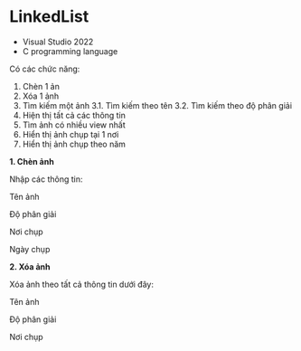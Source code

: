 # LinkedList
- Visual Studio 2022
- C programming language

Có các chức năng:
1. Chèn 1 ản
2. Xóa 1 ảnh
3. Tìm kiếm một ảnh
  3.1. Tìm kiếm theo tên
  3.2. Tìm kiếm theo độ phân giải
4. Hiện thị tất cả các thông tin
5. Tìm ảnh có nhiều view nhất
6. Hiển thị ảnh chụp tại 1 nơi
7. Hiển thị ảnh chụp theo năm





**1. Chèn ảnh**

Nhập các thông tin:

  Tên ảnh
  
  Độ phân giải
  
  Nơi chụp
  
  Ngày chụp
  
  
**2. Xóa ảnh**

Xóa ảnh theo tất cả thông tin dưới đây:

  Tên ảnh
  
  Độ phân giải
  
  Nơi chụp
